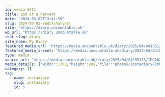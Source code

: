 ```yaml
---
id: media-5411
title: End of a harvest
date: "2024-08-02T13:41:59"
slug: 2024-08-02-endofaharvest
site: "https://diary.uncountable.uk"
wp_url: "https://diary.uncountable.uk"
root_slug: diary
site_name: My Diary
featured_media_url: "https://media.uncountable.uk/diary/2025/04/04155123/IMG20240802144159.webp"
featured_media_srcset: "https://media.uncountable.uk/diary/2025/04/04155123/IMG20240802144159-300x169.webp 300w, https://media.uncountable.uk/diary/2025/04/04155123/IMG20240802144159-1024x576.webp 1024w, https://media.uncountable.uk/diary/2025/04/04155123/IMG20240802144159-150x150.webp 150w, https://media.uncountable.uk/diary/2025/04/04155123/IMG20240802144159-640x360.webp 640w, https://media.uncountable.uk/diary/2025/04/04155123/IMG20240802144159.webp 1763w"
type: media
source_url: "https://media.uncountable.uk/diary/2025/04/04155123/IMG20240802144159.webp"
media_details: {"width":1763,"height":991,"file":"photos/Instadiary/IMG20240802144159.webp","filesize":130500,"sizes":{"medium":{"file":"IMG20240802144159-300x169.webp","width":300,"height":169,"filesize":19856,"mime_type":"image/webp","source_url":"https://media.uncountable.uk/diary/2025/04/04155123/IMG20240802144159-300x169.webp"},"large":{"file":"IMG20240802144159-1024x576.webp","width":1024,"height":576,"filesize":172012,"mime_type":"image/webp","source_url":"https://media.uncountable.uk/diary/2025/04/04155123/IMG20240802144159-1024x576.webp"},"thumbnail":{"file":"IMG20240802144159-150x150.webp","width":150,"height":150,"filesize":9010,"mime_type":"image/webp","source_url":"https://media.uncountable.uk/diary/2025/04/04155123/IMG20240802144159-150x150.webp"},"mobwidth":{"file":"IMG20240802144159-640x360.webp","width":640,"height":360,"filesize":81946,"mime_type":"image/webp","source_url":"https://media.uncountable.uk/diary/2025/04/04155123/IMG20240802144159-640x360.webp"},"full":{"file":"IMG20240802144159.webp","width":1763,"height":991,"mime_type":"image/webp","source_url":"https://media.uncountable.uk/diary/2025/04/04155123/IMG20240802144159.webp"}},"image_meta":{"aperture":"0","credit":"","camera":"","caption":"","created_timestamp":"0","copyright":"","focal_length":"0","iso":"0","shutter_speed":"0","title":"","orientation":"0","keywords":[]}}
category: []
tag:
  - name: instadiary
    slug: instadiary
    id: 5
---
```


